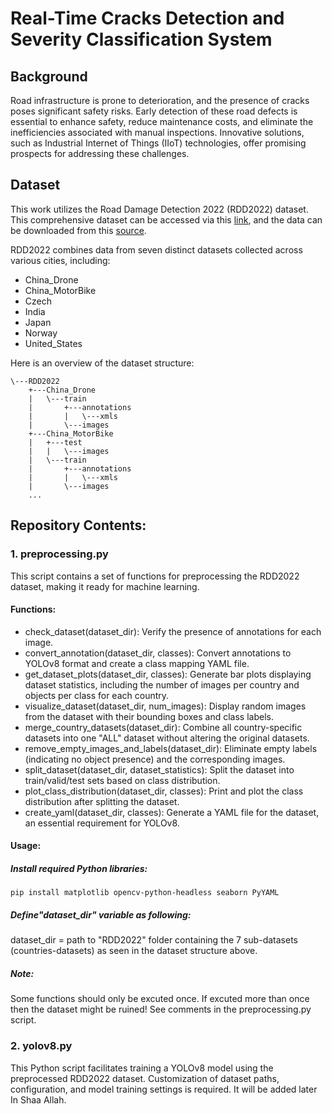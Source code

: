 # Real-Time Cracks Detection and Severity Classification System

## Background
Road infrastructure is prone to deterioration, and the presence of cracks poses significant safety risks. Early detection of these road defects is essential to enhance safety, reduce maintenance costs, and eliminate the inefficiencies associated with manual inspections. Innovative solutions, such as Industrial Internet of Things (IIoT) technologies, offer promising prospects for addressing these challenges.


## Dataset
This work utilizes the Road Damage Detection 2022 (RDD2022) dataset. This comprehensive dataset can be accessed via this [link](https://doi.org/10.48550/arXiv.2209.08538), and the data can be downloaded from this [source](https://figshare.com/articles/dataset/RDD2022_-_The_multi-national_Road_Damage_Dataset_released_through_CRDDC_2022/21431547?file=38030820).

RDD2022 combines data from seven distinct datasets collected across various cities, including:
- China_Drone
- China_MotorBike
- Czech
- India
- Japan
- Norway
- United_States

Here is an overview of the dataset structure:


```plaintext
\---RDD2022
    +---China_Drone
    |   \---train
    |       +---annotations
    |       |   \---xmls
    |       \---images
    +---China_MotorBike
    |   +---test
    |   |   \---images
    |   \---train
    |       +---annotations
    |       |   \---xmls
    |       \---images
    ...
```


## Repository Contents:

### 1. preprocessing.py
This script contains a set of functions for preprocessing the RDD2022 dataset, making it ready for machine learning.

#### Functions:

* check_dataset(dataset_dir): Verify the presence of annotations for each image.
* convert_annotation(dataset_dir, classes): Convert annotations to YOLOv8 format and create a class mapping YAML file.
* get_dataset_plots(dataset_dir, classes): Generate bar plots displaying dataset statistics, including the number of images per country and objects per class for each country.
* visualize_dataset(dataset_dir, num_images): Display random images from the dataset with their bounding boxes and class labels.
* merge_country_datasets(dataset_dir): Combine all country-specific datasets into one "ALL" dataset without altering the original datasets.
* remove_empty_images_and_labels(dataset_dir): Eliminate empty labels (indicating no object presence) and the corresponding images.
* split_dataset(dataset_dir, dataset_statistics): Split the dataset into train/valid/test sets based on class distribution.
* plot_class_distribution(dataset_dir, classes): Print and plot the class distribution after splitting the dataset.
* create_yaml(dataset_dir, classes): Generate a YAML file for the dataset, an essential requirement for YOLOv8.


#### Usage:

##### Install required Python libraries:

```
pip install matplotlib opencv-python-headless seaborn PyYAML
```

##### Define"dataset_dir" variable as following:
dataset_dir = path to "RDD2022" folder containing the 7 sub-datasets (countries-datasets) as seen in the dataset structure above.

##### Note:
Some functions should only be excuted once. If excuted more than once then the dataset might be ruined! See comments in the preprocessing.py script.


### 2. yolov8.py
This Python script facilitates training a YOLOv8 model using the preprocessed RDD2022 dataset. Customization of dataset paths, configuration, and model training settings is required.
It will be added later In Shaa Allah.
